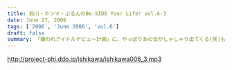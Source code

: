 ```yaml
---
title: 石川・ホンマ・ぶるんのBe-SIDE Your Life! vol.6-3
date: June 27, 2006
tags: ['2006', 'June 2006', 'vol.6']
draft: false
summary: 「嫌われアイドルデビュー計画」に、やっぱりあの女がしゃしゃり出てくる(笑)ものの、思わぬ横槍が!!第３部は、女の嫉妬と憎悪が渦巻く『こんなアイドルはイヤだ』と『私事』！エンディングで、北海道土産プレゼントの大抽選会もアリ!!
---
```


http://project-phi.ddo.jp/ishikawa/ishikawa006_3.mp3